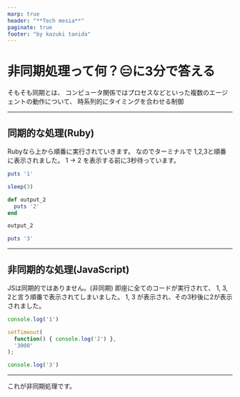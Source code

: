 ```yaml
---
marp: true
header: "**Tech mesia**"
paginate: true
footer: "by kazuki tanida"
---
```

<!-- prerender: true -->

# 非同期処理って何？😑に3分で答える
そもそも同期とは、
コンピュータ関係ではプロセスなどといった複数のエージェントの動作について、
時系列的にタイミングを合わせる制御

---

## 同期的な処理(Ruby)

Rubyなら上から順番に実行されていきます。
なのでターミナルで 1,2,3と順番に表示されました。
1 -> 2 を表示する前に3秒待っています。

```ruby
puts '1'

sleep(3)

def output_2
  puts '2'
end

output_2

puts '3'
```

---

## 非同期的な処理(JavaScript)

JSは同期的ではありません。(非同期)
即座に全てのコードが実行されて、
1, 3, 2と言う順番で表示されてしまいました。
1, 3 が表示され、その3秒後に2が表示されました。

```js
console.log('1')

setTimeout(
  function() { console.log('2') },
  '3000'
);

console.log('3')
```
---

これが非同期処理です。
